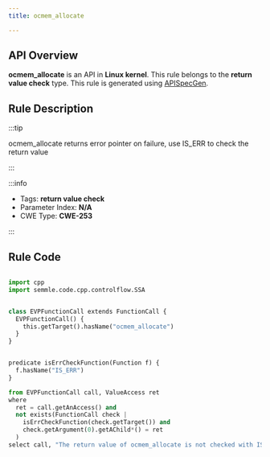 ```yaml
---
title: ocmem_allocate

---
```



## API Overview
**ocmem_allocate** is an API in **Linux kernel**. This rule belongs to the **return value check** type. This rule is generated using [APISpecGen](../../tools/APISpecGen).
## Rule Description

:::tip

ocmem_allocate returns error pointer on failure, use IS_ERR to check the return value

:::

:::info

- Tags: **return value check**
- Parameter Index: **N/A**
- CWE Type: **CWE-253**

:::

## Rule Code
```python

import cpp
import semmle.code.cpp.controlflow.SSA


class EVPFunctionCall extends FunctionCall {
  EVPFunctionCall() {
    this.getTarget().hasName("ocmem_allocate")
  }
}


predicate isErrCheckFunction(Function f) {
  f.hasName("IS_ERR") 
}

from EVPFunctionCall call, ValueAccess ret
where
  ret = call.getAnAccess() and
  not exists(FunctionCall check |
    isErrCheckFunction(check.getTarget()) and
    check.getArgument(0).getAChild*() = ret
  )
select call, "The return value of ocmem_allocate is not checked with IS_ERR."
    
```